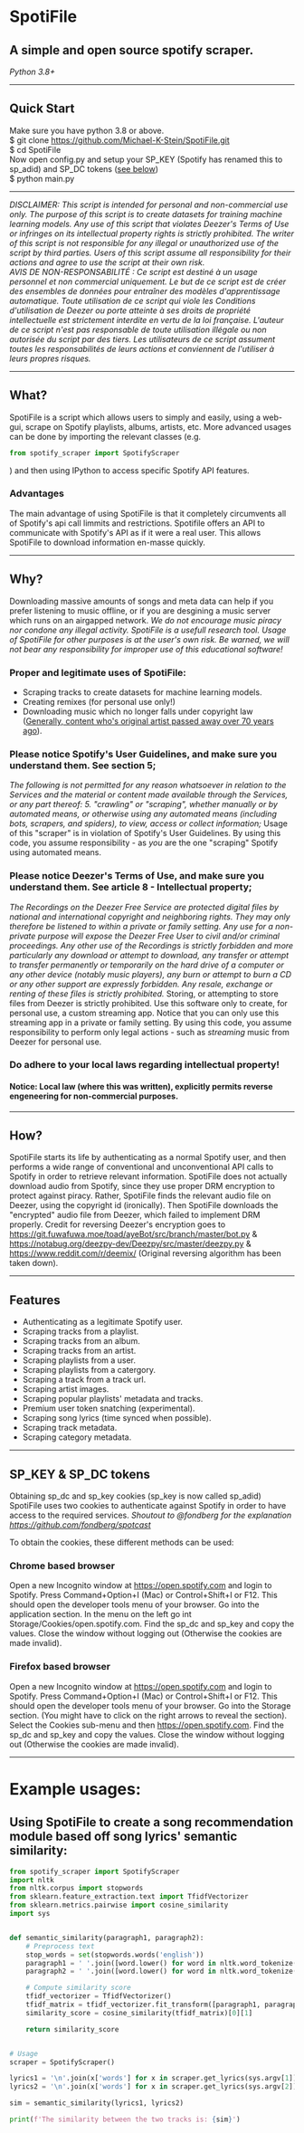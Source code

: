 # SpotiFile
## A simple and open source spotify scraper.
*Python 3.8+*

---

## Quick Start
Make sure you have python 3.8 or above.  
$ git clone https://github.com/Michael-K-Stein/SpotiFile.git  
$ cd SpotiFile  
Now open config.py and setup your SP_KEY (Spotify has renamed this to sp_adid) and SP_DC tokens ([see below](https://github.com/Michael-K-Stein/SpotiFile#sp_key--sp_dc-tokens))  
$ python main.py  

---

*DISCLAIMER: This script is intended for personal and non-commercial use only. The purpose of this script is to create datasets for training machine learning models. Any use of this script that violates Deezer's Terms of Use or infringes on its intellectual property rights is strictly prohibited. The writer of this script is not responsible for any illegal or unauthorized use of the script by third parties. Users of this script assume all responsibility for their actions and agree to use the script at their own risk.*<br>
*AVIS DE NON-RESPONSABILITÉ : Ce script est destiné à un usage personnel et non commercial uniquement. Le but de ce script est de créer des ensembles de données pour entraîner des modèles d'apprentissage automatique. Toute utilisation de ce script qui viole les Conditions d'utilisation de Deezer ou porte atteinte à ses droits de propriété intellectuelle est strictement interdite en vertu de la loi française. L'auteur de ce script n'est pas responsable de toute utilisation illégale ou non autorisée du script par des tiers. Les utilisateurs de ce script assument toutes les responsabilités de leurs actions et conviennent de l'utiliser à leurs propres risques.*

---

## What?
SpotiFile is a script which allows users to simply and easily, using a web-gui, scrape on Spotify playlists, albums, artists, etc.
More advanced usages can be done by importing the relevant classes (e.g. 
```python
from spotify_scraper import SpotifyScraper
```
) and then using IPython to access specific Spotify API features.
### Advantages
The main advantage of using SpotiFile is that it completely circumvents all of Spotify's api call limmits and restrictions. Spotifile offers an API to communicate with Spotify's API as if it were a real user.
This allows SpotiFile to download information en-masse quickly.

---

## Why?
Downloading massive amounts of songs and meta data can help if you prefer listening to music offline, or if you are desgining a music server which runs on an airgapped network.
*We do not encourage music piracy nor condone any illegal activity. SpotiFile is a usefull research tool. Usage of SpotiFile for other purposes is at the user's own risk. Be warned, we will not bear any responsibility for improper use of this educational software!*
### Proper and legitimate uses of SpotiFile:
+ Scraping tracks to create datasets for machine learning models.
+ Creating remixes (for personal use only!)
+ Downloading music which no longer falls under copyright law ([Generally, content who's original artist passed away over 70 years ago](https://www.copyright.gov/help/faq/faq-duration.html)).
### Please notice Spotify's User Guidelines, and make sure you understand them. See section 5; 
*The following is not permitted for any reason whatsoever in relation to the Services and the material or content made available through the Services, or any part thereof: 
5. "crawling" or "scraping", whether manually or by automated means, or otherwise using any automated means (including bots, scrapers, and spiders), to view, access or collect information;*
Usage of this "scraper" is in violation of Spotify's User Guidelines. By using this code, you assume responsibility - as *you* are the one "scraping" Spotify using automated means.
### Please notice Deezer's Terms of Use, and make sure you understand them. See article 8 - Intellectual property;
*The Recordings on the Deezer Free Service are protected digital files by national and international copyright and neighboring rights. They may only therefore be listened to within a private or family setting. Any use for a non-private purpose will expose the Deezer Free User to civil and/or criminal proceedings. Any other use of the Recordings is strictly forbidden and more particularly any download or attempt to download, any transfer or attempt to transfer permanently or temporarily on the hard drive of a computer or any other device (notably music players), any burn or attempt to burn a CD or any other support are expressly forbidden. Any resale, exchange or renting of these files is strictly prohibited.*
Storing, or attempting to store files from Deezer is strictly prohibited. Use this software only to create, for personal use, a custom streaming app. Notice that you can only use this streaming app in a private or family setting. By using this code, you assume responsibility to perform only legal actions - such as *streaming* music from Deezer for personal use.
### Do adhere to your local laws regarding intellectual property!
#### Notice: Local law (where this was written), explicitly permits reverse engeneering for non-commercial purposes.

---

## How?
SpotiFile starts its life by authenticating as a normal Spotify user, and then performs a wide range of conventional and unconventional API calls to Spotify in order to retrieve relevant information.
SpotiFile does not actually download audio from Spotify, since they use proper DRM encryption to protect against piracy. Rather, SpotiFile finds the relevant audio file on Deezer, using the copyright id (ironically). Then SpotiFile downloads the "encrypted" audio file from Deezer, which failed to implement DRM properly. Credit for reversing Deezer's encryption goes to https://git.fuwafuwa.moe/toad/ayeBot/src/branch/master/bot.py & https://notabug.org/deezpy-dev/Deezpy/src/master/deezpy.py & https://www.reddit.com/r/deemix/ (Original reversing algorithm has been taken down).

---

## Features
+ Authenticating as a legitimate Spotify user.
+ Scraping tracks from a playlist.
+ Scraping tracks from an album.
+ Scraping tracks from an artist.
+ Scraping playlists from a user.
+ Scraping playlists from a catergory.
+ Scraping a track from a track url.
+ Scraping artist images.
+ Scraping popular playlists' metadata and tracks.
+ Premium user token snatching (experimental).
+ Scraping song lyrics (time synced when possible).
+ Scraping track metadata.
+ Scraping category metadata.

---

## SP_KEY & SP_DC tokens
Obtaining sp_dc and sp_key cookies (sp_key is now called sp_adid)
SpotiFile uses two cookies to authenticate against Spotify in order to have access to the required services.
*Shoutout to @fondberg for the explanation https://github.com/fondberg/spotcast*

To obtain the cookies, these different methods can be used:

### Chrome based browser
Open a new Incognito window at https://open.spotify.com and login to Spotify.
Press Command+Option+I (Mac) or Control+Shift+I or F12. This should open the developer tools menu of your browser.
Go into the application section.
In the menu on the left go int Storage/Cookies/open.spotify.com.
Find the sp_dc and sp_key and copy the values.
Close the window without logging out (Otherwise the cookies are made invalid).

### Firefox based browser
Open a new Incognito window at https://open.spotify.com and login to Spotify.
Press Command+Option+I (Mac) or Control+Shift+I or F12. This should open the developer tools menu of your browser.
Go into the Storage section. (You might have to click on the right arrows to reveal the section).
Select the Cookies sub-menu and then https://open.spotify.com.
Find the sp_dc and sp_key and copy the values.
Close the window without logging out (Otherwise the cookies are made invalid).

---

# Example usages:
## Using SpotiFile to create a song recommendation module based off song lyrics' semantic similarity: 
```python
from spotify_scraper import SpotifyScraper
import nltk
from nltk.corpus import stopwords
from sklearn.feature_extraction.text import TfidfVectorizer
from sklearn.metrics.pairwise import cosine_similarity
import sys


def semantic_similarity(paragraph1, paragraph2):
    # Preprocess text
    stop_words = set(stopwords.words('english'))
    paragraph1 = ' '.join([word.lower() for word in nltk.word_tokenize(paragraph1) if word.lower() not in stop_words])
    paragraph2 = ' '.join([word.lower() for word in nltk.word_tokenize(paragraph2) if word.lower() not in stop_words])

    # Compute similarity score
    tfidf_vectorizer = TfidfVectorizer()
    tfidf_matrix = tfidf_vectorizer.fit_transform([paragraph1, paragraph2])
    similarity_score = cosine_similarity(tfidf_matrix)[0][1]

    return similarity_score


# Usage
scraper = SpotifyScraper()

lyrics1 = '\n'.join(x['words'] for x in scraper.get_lyrics(sys.argv[1])['lyrics']['lines'])
lyrics2 = '\n'.join(x['words'] for x in scraper.get_lyrics(sys.argv[2])['lyrics']['lines'])

sim = semantic_similarity(lyrics1, lyrics2)

print(f'The similarity between the two tracks is: {sim}')

```
